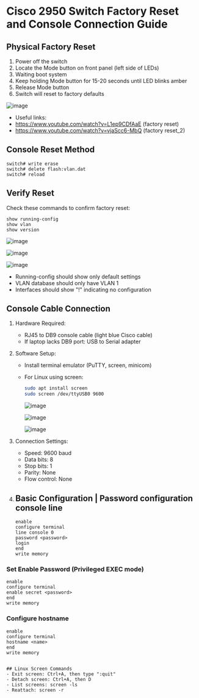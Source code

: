 # Cisco 2950 Switch Factory Reset and Console Connection Guide

## Physical Factory Reset
1. Power off the switch
2. Locate the Mode button on front panel (left side of LEDs)
3. Waiting boot system
4. Keep holding Mode button for 15-20 seconds until LED blinks amber
5. Release Mode button
6. Switch will reset to factory defaults

![image](https://github.com/user-attachments/assets/fed3670a-d522-455f-99b5-c88cb9b5e897)

- Useful links:
- https://www.youtube.com/watch?v=L1ep9CDfAaE (factory reset)
- https://www.youtube.com/watch?v=vjaScc6-MbQ (factory reset_2)

## Console Reset Method
```
switch# write erase
switch# delete flash:vlan.dat
switch# reload
```

## Verify Reset
Check these commands to confirm factory reset:
```
show running-config
show vlan
show version
```
![image](https://github.com/user-attachments/assets/e941da62-f990-4ddf-a958-a178f82d4f12)

![image](https://github.com/user-attachments/assets/d56716ca-8a3a-4634-9e86-c6a92f1a81d3)

![image](https://github.com/user-attachments/assets/f4a2c8e8-9ead-43f3-b7f9-7a5813ce42eb)


- Running-config should show only default settings
- VLAN database should only have VLAN 1
- Interfaces should show "!" indicating no configuration

## Console Cable Connection
1. Hardware Required:
   - RJ45 to DB9 console cable (light blue Cisco cable)
   - If laptop lacks DB9 port: USB to Serial adapter

2. Software Setup:
   - Install terminal emulator (PuTTY, screen, minicom)
   - For Linux using screen:
     ```bash
     sudo apt install screen
     sudo screen /dev/ttyUSB0 9600
     ```
     ![image](https://github.com/user-attachments/assets/4a447941-b8d7-472a-866d-a05d50d8d3e1)

     ![image](https://github.com/user-attachments/assets/713e66d4-35a5-487b-8201-3622b8cf1612)

     ![image](https://github.com/user-attachments/assets/bb89a4bb-305f-4d2e-93bd-402c295fdb1e)


   
3. Connection Settings:
   - Speed: 9600 baud
   - Data bits: 8
   - Stop bits: 1
   - Parity: None
   - Flow control: None

4. ## Basic Configuration | Password configuration console line
   ```
   enable
   configure terminal
   line console 0
   password <password>
   login
   end
   write memory
   ```

### Set Enable Password (Privileged EXEC mode)
```
enable
configure terminal
enable secret <password>
end
write memory
```

### Configure hostname
```
enable
configure terminal
hostname <name>
end
write memory


## Linux Screen Commands
- Exit screen: Ctrl+A, then type ":quit"
- Detach screen: Ctrl+A, then D
- List screens: screen -ls
- Reattach: screen -r
